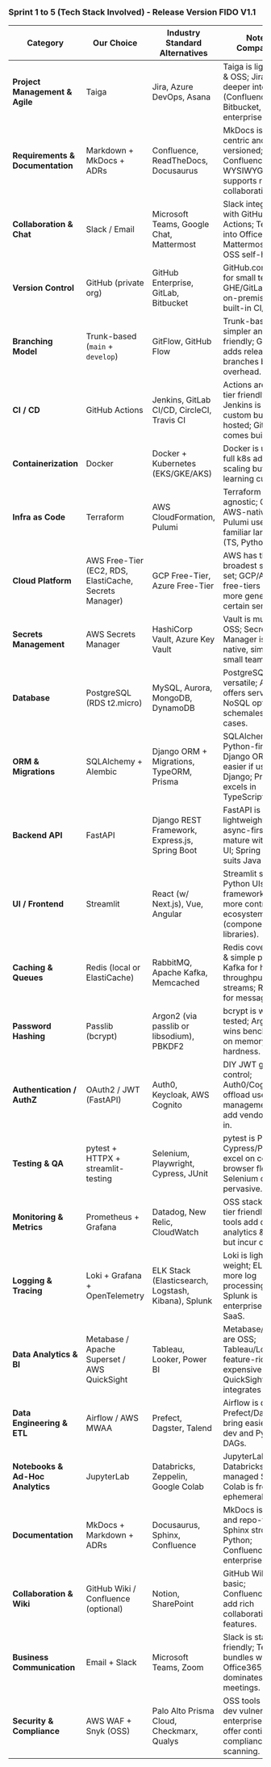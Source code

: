 ### Sprint 1 to 5 (Tech Stack Involved) - Release Version FIDO V1.1

| Category                         | Our Choice                                             | Industry Standard Alternatives                      | Notes / Comparison                                                                                        |
| -------------------------------- | ------------------------------------------------------ | --------------------------------------------------- | --------------------------------------------------------------------------------------------------------- |
| **Project Management & Agile**   | Taiga                                                  | Jira, Azure DevOps, Asana                           | Taiga is lightweight & OSS; Jira offers deeper integration (Confluence, Bitbucket, enterprise scale).     |
| **Requirements & Documentation** | Markdown + MkDocs + ADRs                               | Confluence, ReadTheDocs, Docusaurus                 | MkDocs is code-centric and repo-versioned; Confluence is more WYSIWYG and supports rich collaboration.    |
| **Collaboration & Chat**         | Slack / Email                                          | Microsoft Teams, Google Chat, Mattermost            | Slack integrates with GitHub Actions; Teams ties into Office365; Mattermost is fully OSS self-hosted.     |
| **Version Control**              | GitHub (private org)                                   | GitHub Enterprise, GitLab, Bitbucket                | GitHub.com free for small teams; GHE/GitLab offer on-premise and built-in CI/CD.                          |
| **Branching Model**              | Trunk-based (`main` + `develop`)                       | GitFlow, GitHub Flow                                | Trunk-based is simpler and CI-friendly; GitFlow adds release branches but more overhead.                  |
| **CI / CD**                      | GitHub Actions                                         | Jenkins, GitLab CI/CD, CircleCI, Travis CI          | Actions are free-tier friendly; Jenkins is fully custom but self-hosted; GitLab CI comes built-in.        |
| **Containerization**             | Docker                                                 | Docker + Kubernetes (EKS/GKE/AKS)                   | Docker is universal; full k8s adds auto-scaling but steeper learning curve.                               |
| **Infra as Code**                | Terraform                                              | AWS CloudFormation, Pulumi                          | Terraform is cloud-agnostic; CFN is AWS-native; Pulumi uses familiar languages (TS, Python).              |
| **Cloud Platform**               | AWS Free-Tier (EC2, RDS, ElastiCache, Secrets Manager) | GCP Free-Tier, Azure Free-Tier                      | AWS has the broadest service set; GCP/Azure free-tiers can be more generous on certain services.          |
| **Secrets Management**           | AWS Secrets Manager                                    | HashiCorp Vault, Azure Key Vault                    | Vault is multi-cloud OSS; Secrets Manager is AWS-native, simpler for small teams.                         |
| **Database**                     | PostgreSQL (RDS t2.micro)                              | MySQL, Aurora, MongoDB, DynamoDB                    | PostgreSQL is versatile; Aurora offers serverless; NoSQL options for schemaless use cases.                |
| **ORM & Migrations**             | SQLAlchemy + Alembic                                   | Django ORM + Migrations, TypeORM, Prisma            | SQLAlchemy is Python-first; Django ORM is easier if using Django; Prisma excels in TypeScript.            |
| **Backend API**                  | FastAPI                                                | Django REST Framework, Express.js, Spring Boot      | FastAPI is lightweight and async-first; DRF is mature with admin UI; Spring Boot suits Java shops.        |
| **UI / Frontend**                | Streamlit                                              | React (w/ Next.js), Vue, Angular                    | Streamlit speeds Python UIs; SPA frameworks give more control and ecosystem (component libraries).        |
| **Caching & Queues**             | Redis (local or ElastiCache)                           | RabbitMQ, Apache Kafka, Memcached                   | Redis covers cache & simple pub/sub; Kafka for high-throughput event streams; RabbitMQ for messaging.     |
| **Password Hashing**             | Passlib (bcrypt)                                       | Argon2 (via passlib or libsodium), PBKDF2           | bcrypt is well-tested; Argon2 wins benchmarks on memory hardness.                                         |
| **Authentication / AuthZ**       | OAuth2 / JWT (FastAPI)                                 | Auth0, Keycloak, AWS Cognito                        | DIY JWT gives control; Auth0/Cognito offload user management but add vendor lock-in.                      |
| **Testing & QA**                 | pytest + HTTPX + streamlit-testing                     | Selenium, Playwright, Cypress, JUnit                | pytest is Pythonic; Cypress/Playwright excel on complex browser flows; Selenium older but pervasive.      |
| **Monitoring & Metrics**         | Prometheus + Grafana                                   | Datadog, New Relic, CloudWatch                      | OSS stack is free-tier friendly; SaaS tools add deep analytics & alerts but incur cost.                   |
| **Logging & Tracing**            | Loki + Grafana + OpenTelemetry                         | ELK Stack (Elasticsearch, Logstash, Kibana), Splunk | Loki is lighter weight; ELK offers more log processing power; Splunk is enterprise-grade SaaS.            |
| **Data Analytics & BI**          | Metabase / Apache Superset / AWS QuickSight            | Tableau, Looker, Power BI                           | Metabase/Superset are OSS; Tableau/Looker are feature-rich but expensive SaaS; QuickSight integrates AWS. |
| **Data Engineering & ETL**       | Airflow / AWS MWAA                                     | Prefect, Dagster, Talend                            | Airflow is de facto; Prefect/Dagster bring easier local dev and Pythonic DAGs.                            |
| **Notebooks & Ad-Hoc Analytics** | JupyterLab                                             | Databricks, Zeppelin, Google Colab                  | JupyterLab is OSS; Databricks offers managed Spark; Colab is free but ephemeral.                          |
| **Documentation**                | MkDocs + Markdown + ADRs                               | Docusaurus, Sphinx, Confluence                      | MkDocs is simple and repo-first; Sphinx strong for Python; Confluence for enterprise.                     |
| **Collaboration & Wiki**         | GitHub Wiki / Confluence (optional)                    | Notion, SharePoint                                  | GitHub Wiki is basic; Confluence/Notion add rich collaboration features.                                  |
| **Business Communication**       | Email + Slack                                          | Microsoft Teams, Zoom                               | Slack is startup-friendly; Teams bundles with Office365; Zoom dominates video meetings.                   |
| **Security & Compliance**        | AWS WAF + Snyk (OSS)                                   | Palo Alto Prisma Cloud, Checkmarx, Qualys           | OSS tools catch dev vulnerabilities; enterprise tools offer continuous compliance scanning.               |
